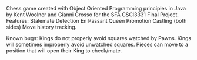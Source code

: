 Chess game created with Object Oriented Programming principles in Java by Kent Woolner and Gianni Grosso for the SFA CSCI3331 Final Project.
Features:
Stalemate Detection
En Passant
Queen Promotion
Castling (both sides)
Move history tracking.


Known bugs:
Kings do not properly avoid squares watched by Pawns.
Kings will sometimes improperly avoid unwatched squares.
Pieces can move to a position that will open their King to check/mate.


